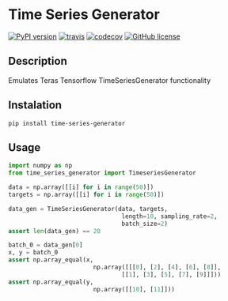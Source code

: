 # Time Series Generator

[![PyPI version](https://badge.fury.io/py/time-series-generator.svg)](https://badge.fury.io/py/time-series-generator) [![travis](https://travis-ci.org/krypton-unite/time_series_generator.svg?branch=master)](https://travis-ci.org/github/krypton-unite/time_series_generator) [![codecov](https://codecov.io/gh/krypton-unite/time_series_generator/branch/master/graph/badge.svg)](https://codecov.io/gh/krypton-unite/time_series_generator) [![GitHub license](https://img.shields.io/github/license/krypton-unite/time_series_generator)](https://github.com/krypton-unite/time_series_predictor)


## Description
Emulates Teras Tensorflow TimeSeriesGenerator functionality

## Instalation

```terminal
pip install time-series-generator
```

## Usage

```python
import numpy as np
from time_series_generator import TimeseriesGenerator

data = np.array([[i] for i in range(50)])
targets = np.array([[i] for i in range(50)])

data_gen = TimeSeriesGenerator(data, targets,
                                length=10, sampling_rate=2,
                                batch_size=2)
assert len(data_gen) == 20

batch_0 = data_gen[0]
x, y = batch_0
assert np.array_equal(x,
                        np.array([[[0], [2], [4], [6], [8]],
                                [[1], [3], [5], [7], [9]]]))
assert np.array_equal(y,
                        np.array([[10], [11]]))
```